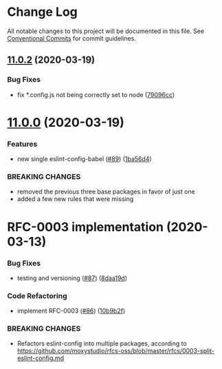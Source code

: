 # Change Log

All notable changes to this project will be documented in this file.
See [Conventional Commits](https://conventionalcommits.org) for commit guidelines.

## [11.0.2](https://github.com/moxystudio/eslint-config/compare/v11.0.1...v11.0.2) (2020-03-19)


### Bug Fixes

* fix *.config.js not being correctly set to node ([79096cc](https://github.com/moxystudio/eslint-config/commit/79096ccd0027872fb4c32c44cc3463ed290dbf02))





# [11.0.0](https://github.com/moxystudio/eslint-config/compare/v1.0.0...v11.0.0) (2020-03-19)


### Features

* new single eslint-config-babel ([#89](https://github.com/moxystudio/eslint-config/issues/89)) ([1ba56d4](https://github.com/moxystudio/eslint-config/commit/1ba56d4da96bcaae6e8450fd576f3afe60a77576))


### BREAKING CHANGES

* removed the previous three base packages in favor of just one
* added a few new rules that were missing






# RFC-0003 implementation (2020-03-13)


### Bug Fixes

* testing and versioning ([#87](https://github.com/moxystudio/eslint-config/issues/87)) ([8daa19d](https://github.com/moxystudio/eslint-config/commit/8daa19d491d8bade13da3c2f68edfdf311ea13aa))


### Code Refactoring

* implement RFC-0003 ([#86](https://github.com/moxystudio/eslint-config/issues/86)) ([10b9b2f](https://github.com/moxystudio/eslint-config/commit/10b9b2f771592248fb14fa7dbceb16b590046416))


### BREAKING CHANGES

* Refactors eslint-config into multiple packages,
according to https://github.com/moxystudio/rfcs-oss/blob/master/rfcs/0003-split-eslint-config.md
